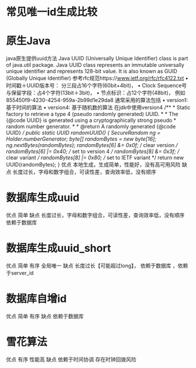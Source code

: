 # 常见唯一id生成比较

# 原生Java
java原生提供uuid方法
Java UUID (Universally Unique Identifier) class is part of java.util package. Java UUID class represents an immutable universally unique identifier and represents 128-bit value. It is also known as GUID (Globally Unique Identifier)
参考rfc规范https://www.ietf.org/rfc/rfc4122.txt
• 时间戳＋UUID版本号： 分三段占16个字符(60bit+4bit)，
• Clock Sequence号与保留字段：占4个字符(13bit＋3bit)，
• 节点标识：占12个字符(48bit)，
例如  855450f9-4230-4254-959a-2b99d1e29da8
通常采用的算法包括
• version1: 基于时间的算法
• version4: 基于随机数的算法
在jdk中使用version4
/**
     * Static factory to retrieve a type 4 (pseudo randomly generated) UUID.
     *
     * The {@code UUID} is generated using a cryptographically strong pseudo
     * random number generator.
     *
     * @return  A randomly generated {@code UUID}
     */
    public static UUID randomUUID() {
        SecureRandom ng = Holder.numberGenerator;
        byte[] randomBytes = new byte[16];
        ng.nextBytes(randomBytes);
        randomBytes[6]  &= 0x0f;  /* clear version        */
        randomBytes[6]  |= 0x40;  /* set to version 4     */
        randomBytes[8]  &= 0x3f;  /* clear variant        */
        randomBytes[8]  |= 0x80;  /* set to IETF variant  */
        return new UUID(randomBytes);
    }
优点
本地生成，生成简单，性能好，没有高可用风险
缺点
长度过长，字母和数字组合，可读性差，查询效率低，没有顺序

# 数据库生成uuid
优点
简单
缺点
长度过长，字母和数字组合，可读性差，查询效率低，没有顺序 依赖于数据库

# 数据库生成uuid_short
优点
简单 有序 全局唯一
缺点
长度过长【可能超过long】， 依赖于数据库 ，依赖于server_id 

# 数据库自增id
优点
简单 有序
缺点
依赖于数据库 

# 雪花算法
优点
有序 性能高
缺点
依赖于时间协调 存在时钟回拨风险

